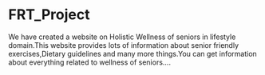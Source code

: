 # FRT_Project
 We have created  a website on Holistic Wellness of seniors in lifestyle domain.This website provides lots of information about senior friendly exercises,Dietary guidelines and many more things.You can get information about everything related to wellness of seniors....
